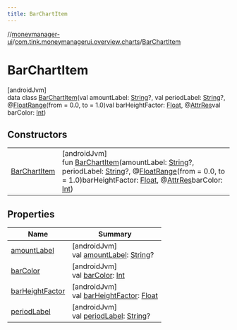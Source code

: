 ```yaml
---
title: BarChartItem
---
```

//[moneymanager-ui](../../../index.html)/[com.tink.moneymanagerui.overview.charts](../index.html)/[BarChartItem](index.html)



# BarChartItem



[androidJvm]\
data class [BarChartItem](index.html)(val amountLabel: [String](https://kotlinlang.org/api/latest/jvm/stdlib/kotlin/-string/index.html)?, val periodLabel: [String](https://kotlinlang.org/api/latest/jvm/stdlib/kotlin/-string/index.html)?, @[FloatRange](https://developer.android.com/reference/kotlin/androidx/annotation/FloatRange.html)(from = 0.0, to = 1.0)val barHeightFactor: [Float](https://kotlinlang.org/api/latest/jvm/stdlib/kotlin/-float/index.html), @[AttrRes](https://developer.android.com/reference/kotlin/androidx/annotation/AttrRes.html)val barColor: [Int](https://kotlinlang.org/api/latest/jvm/stdlib/kotlin/-int/index.html))



## Constructors


| | |
|---|---|
| [BarChartItem](-bar-chart-item.html) | [androidJvm]<br>fun [BarChartItem](-bar-chart-item.html)(amountLabel: [String](https://kotlinlang.org/api/latest/jvm/stdlib/kotlin/-string/index.html)?, periodLabel: [String](https://kotlinlang.org/api/latest/jvm/stdlib/kotlin/-string/index.html)?, @[FloatRange](https://developer.android.com/reference/kotlin/androidx/annotation/FloatRange.html)(from = 0.0, to = 1.0)barHeightFactor: [Float](https://kotlinlang.org/api/latest/jvm/stdlib/kotlin/-float/index.html), @[AttrRes](https://developer.android.com/reference/kotlin/androidx/annotation/AttrRes.html)barColor: [Int](https://kotlinlang.org/api/latest/jvm/stdlib/kotlin/-int/index.html)) |


## Properties


| Name | Summary |
|---|---|
| [amountLabel](amount-label.html) | [androidJvm]<br>val [amountLabel](amount-label.html): [String](https://kotlinlang.org/api/latest/jvm/stdlib/kotlin/-string/index.html)? |
| [barColor](bar-color.html) | [androidJvm]<br>val [barColor](bar-color.html): [Int](https://kotlinlang.org/api/latest/jvm/stdlib/kotlin/-int/index.html) |
| [barHeightFactor](bar-height-factor.html) | [androidJvm]<br>val [barHeightFactor](bar-height-factor.html): [Float](https://kotlinlang.org/api/latest/jvm/stdlib/kotlin/-float/index.html) |
| [periodLabel](period-label.html) | [androidJvm]<br>val [periodLabel](period-label.html): [String](https://kotlinlang.org/api/latest/jvm/stdlib/kotlin/-string/index.html)? |

